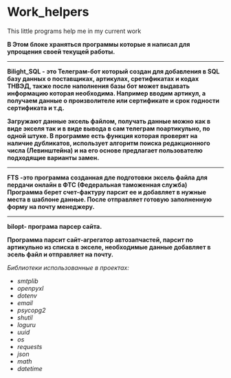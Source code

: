 # Work_helpers
This little programs help me in my current work

<b>В Этом блоке храняться программы которые я написал для упрощения своей текущей работы.</b>
__________________________________________________________________________________________________
<b>Bilight_SQL - это Телеграм-бот который создан для добавления в SQL базу данных о поставщиках, артикулах, сретификатах и кодах ТНВЭД,
также после наполнения базы бот может выдавать информацию которая необходима. Например вводим артикул, а получаем данные о произволителе или сертификате и срок годности сертификата и т.д.

Загружают данные эксель файлом, получать данные можно как в виде экселя так и в виде вывода в сам телеграм поартикульно, по одной штуке. В программе есть функция которая проверят на наличие дубликатов, использует алгоритм поиска редакционного числа (Левинштейна) и на его основе предлагает пользователю подходящие варианты замен.</b>
___________________________________________________________________________________________________

<b>FTS -это программа созданная дле подготовки эксель файла для пердачи онлайн в ФТС (Федеральная таможенная служба)
Программа берет счет-фактуру парсит ее и добавляет в нужные места в шаблоне данные.
После отправляет готовую заполненную форму на почту менеджеру.</b>
___________________________________________________________________________________________________


<b>
bilopt- програма парсер сайта.
  
Программа парсит сайт-агрегатор автозапчастей, парсит по артикульно из списка в экселе,
необходимые данные добавляет в эсель файл и отправляет на почту.
</b>

<i>Библиотеки использованные в проектах:

  <ul>
    <li>smtplib</li>
    <li>openpyxl</li>
    <li>dotenv</li>
    <li>email</li>
    <li>psycopg2</li>
    <li>shutil</li>
    <li>loguru</li>
    <li>uuid</li>
    <li>os</li>
    <li>requests</li>
    <li>json</li>
    <li>math</li>
    <li>datetime</li>
  </ul>
  
</i>
